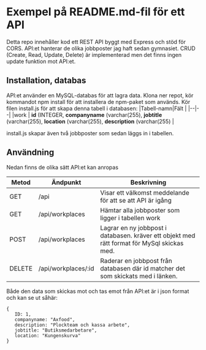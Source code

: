 # Exempel på README.md-fil för ett API
Detta repo innehåller kod ett REST API byggt med Express och stöd för CORS. API:et hanterar de olika jobbposter jag haft sedan gymnasiet. 
CRUD (Create, Read, Update, Delete) är implementerad men det finns ingen update funktion mot API:et.

## Installation, databas
API:et använder en MySQL-databas för att lagra data.
Klona ner repot, kör kommandot npm install för att installera de npm-paket som används. 
Kör filen install.js för att skapa denna tabell i databasen:
|Tabell-namn|Fält  |
|--|--|
|work  | **id** (INTEGER, **companyname** (varchar(255), **jobtitle** (varchar(255), **location** (varchar(255), **description** (varchar(255)  |

install.js skapar även två jobbposter som sedan läggs in i tabellen.

## Användning
Nedan finns de olika sätt API:et kan anropas

|Metod  |Ändpunkt     |Beskrivning                                                                           |
|-------|-------------|--------------------------------------------------------------------------------------|
|GET    |/api         |Visar ett välkomst meddelande för att se att API är igång                                                     |
|GET    |/api/workplaces |Hämtar alla jobbposter som ligger i tabellen work                                              |
|POST   |/api/workplaces |Lagrar en ny jobbpost i databasen. kräver ett objekt med rätt format för MySql skickas med.                            |
|DELETE |/api/workplaces/:id |Raderar en jobbpost från databasen där id matcher det som skickats med i länken.                                                       |

Både den data som skickas mot och tas emot från API:et är i json format och kan se ut såhär:
```
{
   ID: 1,
   companyname: "Axfood",
   description: "Plockteam och kassa arbete",
   jobtitle: "Butiksmedarbetare",
   location: "Kungenskurva"
}
